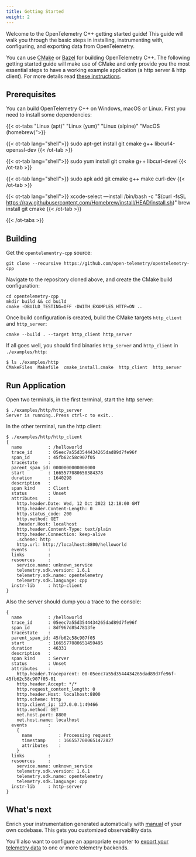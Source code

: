 ```yaml
---
title: Getting Started
weight: 2
---
```


Welcome to the OpenTelemetry C++ getting started guide! This guide will walk you
through the basic steps in installing, instrumenting with, configuring, and
exporting data from OpenTelemetry.

You can use [CMake](https://cmake.org/) or [Bazel](https://bazel.build/) for
building OpenTelemetry C++. The following getting started guide will make use of
CMake and only provide you the most essential steps to have a working example
application (a http server & http client). For more details read
[these instructions](https://github.com/open-telemetry/opentelemetry-cpp/blob/main/INSTALL.md).

## Prerequisites

You can build OpenTelemetry C++ on Windows, macOS or Linux. First you need to
install some dependencies:

<!-- prettier-ignore-start -->
{{< ot-tabs "Linux (apt)" "Linux (yum)" "Linux (alpine)" "MacOS (homebrew)">}}

{{< ot-tab lang="shell">}}
sudo apt-get install git cmake g++ libcurl4-openssl-dev
{{< /ot-tab >}}

{{< ot-tab lang="shell">}}
sudo yum install git cmake g++ libcurl-devel
{{< /ot-tab >}}

{{< ot-tab lang="shell">}}
sudo apk add git cmake g++ make curl-dev
{{< /ot-tab >}}

{{< ot-tab lang="shell">}}
xcode-select —install
/bin/bash -c "$(curl -fsSL https://raw.githubusercontent.com/Homebrew/install/HEAD/install.sh)"
brew install git cmake
{{< /ot-tab >}}

{{< /ot-tabs >}}
<!-- prettier-ignore-end -->

## Building

Get the `opentelementry-cpp` source:

```shell
git clone --recursive https://github.com/open-telemetry/opentelemetry-cpp
```

Navigate to the repository cloned above, and create the CMake build
configuration:

```shell
cd opentelemetry-cpp
mkdir build && cd build
cmake -DBUILD_TESTING=OFF -DWITH_EXAMPLES_HTTP=ON ..
```

Once build configuration is created, build the CMake targets `http_client` and
`http_server`:

```shell
cmake --build . --target http_client http_server
```

If all goes well, you should find binaries `http_server` and `http_client` in
`./examples/http`:

```console
$ ls ./examples/http
CMakeFiles  Makefile  cmake_install.cmake  http_client  http_server
```

## Run Application

Open two terminals, in the first terminal, start the http server:

```console
$ ./examples/http/http_server
Server is running..Press ctrl-c to exit..
```

In the other terminal, run the http client:

```console
$ ./examples/http/http_client
{
  name          : /helloworld
  trace_id      : 05eec7a55d3544434265dad89d7fe96f
  span_id       : 45fb62c58c907f05
  tracestate    :
  parent_span_id: 0000000000000000
  start         : 1665577080650384378
  duration      : 1640298
  description   :
  span kind     : Client
  status        : Unset
  attributes    :
    http.header.Date: Wed, 12 Oct 2022 12:18:00 GMT
    http.header.Content-Length: 0
    http.status_code: 200
    http.method: GET
    .header.Host: localhost
    http.header.Content-Type: text/plain
    http.header.Connection: keep-alive
    .scheme: http
    http.url: http://localhost:8800/helloworld
  events        :
  links         :
  resources     :
    service.name: unknown_service
    telemetry.sdk.version: 1.6.1
    telemetry.sdk.name: opentelemetry
    telemetry.sdk.language: cpp
  instr-lib     : http-client
}
```

Also the server should dump you a trace to the console:

```properties
{
  name          : /helloworld
  trace_id      : 05eec7a55d3544434265dad89d7fe96f
  span_id       : 8df967d8547813fe
  tracestate    :
  parent_span_id: 45fb62c58c907f05
  start         : 1665577080651459495
  duration      : 46331
  description   :
  span kind     : Server
  status        : Unset
  attributes    :
    http.header.Traceparent: 00-05eec7a55d3544434265dad89d7fe96f-45fb62c58c907f05-01
    http.header.Accept: */*
    http.request_content_length: 0
    http.header.Host: localhost:8800
    http.scheme: http
    http.client_ip: 127.0.0.1:49466
    http.method: GET
    net.host.port: 8800
    net.host.name: localhost
  events        :
    {
      name          : Processing request
      timestamp     : 1665577080651472827
      attributes    :
    }
  links         :
  resources     :
    service.name: unknown_service
    telemetry.sdk.version: 1.6.1
    telemetry.sdk.name: opentelemetry
    telemetry.sdk.language: cpp
  instr-lib     : http-server
}
```

## What's next

Enrich your instrumentation generated automatically with
[manual](/docs/instrumentation/cpp/manual) of your own codebase. This gets you
customized observability data.

You'll also want to configure an appropriate exporter to
[export your telemetry data](/docs/instrumentation/cpp/exporters) to one or more
telemetry backends.
